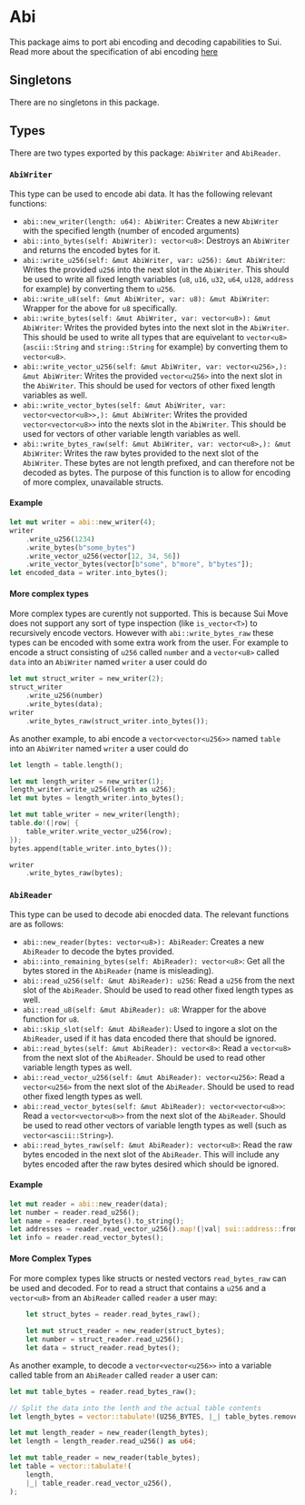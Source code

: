 # Abi

This package aims to port abi encoding and decoding capabilities to Sui. Read more about the specification of abi encoding [here](https://docs.soliditylang.org/en/develop/abi-spec.html#formal-specification-of-the-encoding)

## Singletons

There are no singletons in this package.

## Types

There are two types exported by this package: `AbiWriter` and `AbiReader`.

### `AbiWriter`

This type can be used to encode abi data. It has the following relevant functions:
- `abi::new_writer(length: u64): AbiWriter`: Creates a new `AbiWriter` with the specified length (number of encoded arguments)
- `abi::into_bytes(self: AbiWriter): vector<u8>`: Destroys an `AbiWriter` and returns the encoded bytes for it.
- `abi::write_u256(self: &mut AbiWriter, var: u256): &mut AbiWriter`: Writes the provided `u256` into the next slot in the `AbiWriter`. This should be used to write all fixed length variables (`u8`, `u16`, `u32`, `u64`, `u128`, `address` for example) by converting them to `u256`.
- `abi::write_u8(self: &mut AbiWriter, var: u8): &mut AbiWriter`: Wrapper for the above for `u8` specifically.
- `abi::write_bytes(self: &mut AbiWriter, var: vector<u8>): &mut AbiWriter`: Writes the provided bytes into the next slot in the `AbiWriter`. This should be used to write all types that are equivelant to `vector<u8>` (`ascii::String` and `string::String` for example) by converting them to `vector<u8>`.
- `abi::write_vector_u256(self: &mut AbiWriter, var: vector<u256>,): &mut AbiWriter`: Writes the provided `vector<u256>` into the next slot in the  `AbiWriter`. This should be used for vectors of other fixed length variables as well.
- `abi::write_vector_bytes(self: &mut AbiWriter, var: vector<vector<u8>>,): &mut AbiWriter`: Writes the provided `vector<vector<u8>>` into the nexts slot in the `AbiWriter`. This should be used for vectors of other variable length variables as well.
- `abi::write_bytes_raw(self: &mut AbiWriter, var: vector<u8>,): &mut AbiWriter`: Writes the raw bytes provided to the next slot of the `AbiWriter`. These bytes are not length prefixed, and can therefore not be decoded as bytes. The purpose of this function is to allow for encoding of more complex, unavailable structs.

#### Example
```rust
let mut writer = abi::new_writer(4);
writer
    .write_u256(1234)
    .write_bytes(b"some_bytes")
    .write_vector_u256(vector[12, 34, 56])
    .write_vector_bytes(vector[b"some", b"more", b"bytes"]);
let encoded_data = writer.into_bytes();
```

#### More complex types
More complex types are curently not supported. This is because Sui Move does not support any sort of type inspection (like `is_vector<T>`) to recursively encode vectors. However with `abi::write_bytes_raw` these types can be encoded with some extra work from the user.
For example to encode a struct consisting of  `u256` called `number` and a `vector<u8>` called `data` into an `AbiWriter` named `writer` a user could do
```rust
let mut struct_writer = new_writer(2);
struct_writer
    .write_u256(number)
    .write_bytes(data);
writer
    .write_bytes_raw(struct_writer.into_bytes());
```
As another example, to abi encode a `vector<vector<u256>>` named `table` into an `AbiWriter` named `writer` a user could do
```rust
let length = table.length();

let mut length_writer = new_writer(1);
length_writer.write_u256(length as u256);
let mut bytes = length_writer.into_bytes();

let mut table_writer = new_writer(length);
table.do!(|row| {
    table_writer.write_vector_u256(row);
});
bytes.append(table_writer.into_bytes());

writer
    .write_bytes_raw(bytes);
```

### `AbiReader`

This type can be used to decode abi enocded data. The relevant functions are as follows:
- `abi::new_reader(bytes: vector<u8>): AbiReader`: Creates a new `AbiReader` to decode the bytes provided.
- `abi::into_remaining_bytes(self: AbiReader): vector<u8>`: Get all the bytes stored in the `AbiReader` (name is misleading).
- `abi::read_u256(self: &mut AbiReader): u256`: Read a `u256` from the next slot of the `AbiReader`. Should be used to read other fixed length types as well. 
- `abi::read_u8(self: &mut AbiReader): u8`: Wrapper for the above function for `u8`.
- `abi::skip_slot(self: &mut AbiReader)`: Used to ingore a slot on the `AbiReader`, used if it has data encoded there that should be ignored.
- `abi::read_bytes(self: &mut AbiReader): vector<8>`: Read a `vector<u8>` from the next slot of the `AbiReader`. Should be used to read other variable length types as well.
- `abi::read_vector_u256(self: &mut AbiReader): vector<u256>`: Read a `vector<u256>` from the next slot of the `AbiReader`. Should be used to read other fixed length types as well.
- `abi::read_vector_bytes(self: &mut AbiReader): vector<vector<u8>>`: Read a `vector<vector<u8>>` from the next slot of the `AbiReader`. Should be used to read other vectors of variable length types as well (such as `vector<ascii::String>`).
- `abi::read_bytes_raw(self: &mut AbiReader): vector<u8>`: Read the raw bytes encoded in the next slot of the `AbiReader`. This will include any bytes encoded after the raw bytes desired which should be ignored.

#### Example
```rust
let mut reader = abi::new_reader(data);
let number = reader.read_u256();
let name = reader.read_bytes().to_string();
let addresses = reader.read_vector_u256().map!(|val| sui::address::from_u256(val));
let info = reader.read_vector_bytes();
```

#### More Complex Types

For more complex types like structs or nested vectors `read_bytes_raw` can be used and decoded. For to read a struct that contains a `u256` and a `vector<u8>` from an `AbiReader` called `reader` a user may:
```rust
    let struct_bytes = reader.read_bytes_raw();

    let mut struct_reader = new_reader(struct_bytes);
    let number = struct_reader.read_u256();
    let data = struct_reader.read_bytes();
```
As another example, to decode a `vector<vector<u256>>` into a variable called table from an `AbiReader` called `reader` a user can:
```rust
let mut table_bytes = reader.read_bytes_raw();

// Split the data into the lenth and the actual table contents
let length_bytes = vector::tabulate!(U256_BYTES, |_| table_bytes.remove(0));

let mut length_reader = new_reader(length_bytes);
let length = length_reader.read_u256() as u64;

let mut table_reader = new_reader(table_bytes);
let table = vector::tabulate!(
    length,
    |_| table_reader.read_vector_u256(),
);
```
